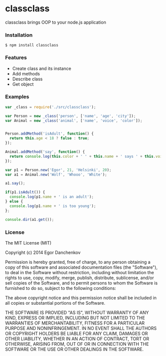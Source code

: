 classclass
==========

classclass brings OOP to your node.js application


### Installation

```
$ npm install classclass
```


### Features

- Create class and its instance
- Add methods
- Describe class
- Get object

### Examples

```javascript
var _class = require('./src/classclass');

var Person = new _class('person', ['name', 'age', 'city']);
var Animal = new _class('animal', ['name', 'voice', 'color']);


Person.addMethod('isAdult', function() {
  return this.age < 18 ? false : true;
});

Animal.addMethod('say', function() {
  return console.log(this.color + ' ' + this.name + ' says ' + this.voice);
});

var p1 = Person.new('Egor', 21, 'Helsinki', 20);
var a1 = Animal.new('Wolf', 'Whooo', 'White');

a1.say();

if(p1.isAdult()) {
  console.log(p1.name + ' is an adult');
} else {
  console.log(p1.name + ' is too young');
};

console.dir(a1.get());
```

### License

The MIT License (MIT)

Copyright (c) 2014 Egor Danchenkov

Permission is hereby granted, free of charge, to any person obtaining a copy
of this software and associated documentation files (the "Software"), to deal
in the Software without restriction, including without limitation the rights
to use, copy, modify, merge, publish, distribute, sublicense, and/or sell
copies of the Software, and to permit persons to whom the Software is
furnished to do so, subject to the following conditions:

The above copyright notice and this permission notice shall be included in all
copies or substantial portions of the Software.

THE SOFTWARE IS PROVIDED "AS IS", WITHOUT WARRANTY OF ANY KIND, EXPRESS OR
IMPLIED, INCLUDING BUT NOT LIMITED TO THE WARRANTIES OF MERCHANTABILITY,
FITNESS FOR A PARTICULAR PURPOSE AND NONINFRINGEMENT. IN NO EVENT SHALL THE
AUTHORS OR COPYRIGHT HOLDERS BE LIABLE FOR ANY CLAIM, DAMAGES OR OTHER
LIABILITY, WHETHER IN AN ACTION OF CONTRACT, TORT OR OTHERWISE, ARISING FROM,
OUT OF OR IN CONNECTION WITH THE SOFTWARE OR THE USE OR OTHER DEALINGS IN THE
SOFTWARE.



